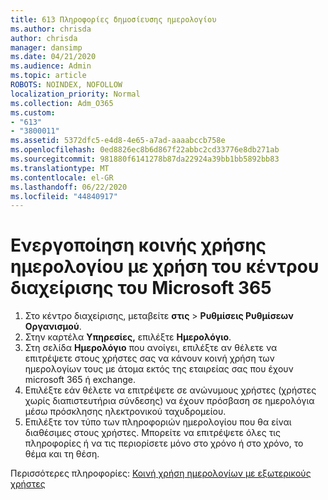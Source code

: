```yaml
---
title: 613 Πληροφορίες δημοσίευσης ημερολογίου
ms.author: chrisda
author: chrisda
manager: dansimp
ms.date: 04/21/2020
ms.audience: Admin
ms.topic: article
ROBOTS: NOINDEX, NOFOLLOW
localization_priority: Normal
ms.collection: Adm_O365
ms.custom:
- "613"
- "3800011"
ms.assetid: 5372dfc5-e4d8-4e65-a7ad-aaaabccb758e
ms.openlocfilehash: 0ed8826ec8b6d867f22abbc2cd33776e8db271ab
ms.sourcegitcommit: 981880f6141278b87da22924a39bb1bb5892bb83
ms.translationtype: MT
ms.contentlocale: el-GR
ms.lasthandoff: 06/22/2020
ms.locfileid: "44840917"
---
```

# <a name="enable-calendar-sharing-using-the-microsoft-365-admin-center"></a>Ενεργοποίηση κοινής χρήσης ημερολογίου με χρήση του κέντρου διαχείρισης του Microsoft 365

1. Στο κέντρο διαχείρισης, μεταβείτε **στις**   >   **Ρυθμίσεις Ρυθμίσεων Οργανισμού**.
2. Στην καρτέλα **Υπηρεσίες,** επιλέξτε **Ημερολόγιο**.
3. Στη σελίδα **Ημερολόγιο** που ανοίγει, επιλέξτε αν θέλετε να επιτρέψετε στους χρήστες σας να κάνουν κοινή χρήση των ημερολογίων τους με άτομα εκτός της εταιρείας σας που έχουν microsoft 365 ή exchange.
4. Επιλέξτε εάν θέλετε να επιτρέψετε σε ανώνυμους χρήστες (χρήστες χωρίς διαπιστευτήρια σύνδεσης) να έχουν πρόσβαση σε ημερολόγια μέσω πρόσκλησης ηλεκτρονικού ταχυδρομείου.
5. Επιλέξτε τον τύπο των πληροφοριών ημερολογίου που θα είναι διαθέσιμες στους χρήστες. Μπορείτε να επιτρέψετε όλες τις πληροφορίες ή να τις περιορίσετε μόνο στο χρόνο ή στο χρόνο, το θέμα και τη θέση.

Περισσότερες πληροφορίες: [Κοινή χρήση ημερολογίων με εξωτερικούς χρήστες](https://docs.microsoft.com/microsoft-365/admin/manage/share-calendars-with-external-users)
